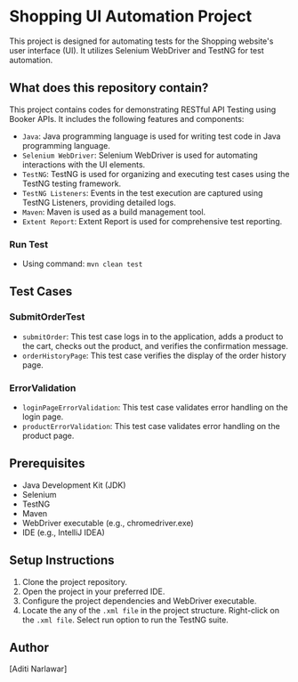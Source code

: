 # Shopping UI Automation Project

This project is designed for automating tests for the Shopping website's user interface (UI). It utilizes Selenium
WebDriver and TestNG for test automation.

## What does this repository contain?

This project contains codes for demonstrating RESTful API Testing using Booker APIs. It includes the following features
and components:

- `Java`: Java programming language is used for writing test code in Java programming language.
- `Selenium WebDriver`: Selenium WebDriver is used for automating interactions with the UI elements.
- `TestNG`: TestNG is used for organizing and executing test cases using the TestNG testing framework.
- `TestNG Listeners`: Events in the test execution are captured using TestNG Listeners, providing detailed logs.
- `Maven`: Maven is used as a build management tool.
- `Extent Report`: Extent Report is used for comprehensive test reporting.

### Run Test

- Using command: `mvn clean test`

## Test Cases

### SubmitOrderTest

- `submitOrder`: This test case logs in to the application, adds a product to the cart, checks out the product, and
  verifies the confirmation message.
- `orderHistoryPage`: This test case verifies the display of the order history page.

### ErrorValidation

- `loginPageErrorValidation`: This test case validates error handling on the login page.
- `productErrorValidation`: This test case validates error handling on the product page.

## Prerequisites

- Java Development Kit (JDK)
- Selenium
- TestNG
- Maven
- WebDriver executable (e.g., chromedriver.exe)
- IDE (e.g., IntelliJ IDEA)

## Setup Instructions

1. Clone the project repository.
2. Open the project in your preferred IDE.
3. Configure the project dependencies and WebDriver executable.
4. Locate the any of the `.xml file` in the project structure.
   Right-click on the `.xml file`.
   Select run option to run the TestNG suite.

## Author

[Aditi Narlawar]